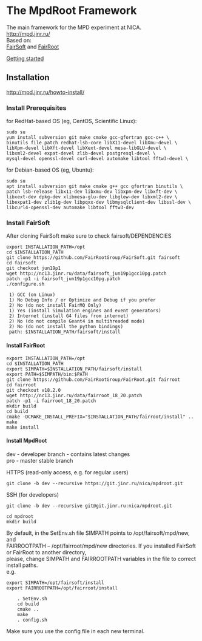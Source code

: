 
# <b>The MpdRoot Framework </b>
The main framework for the MPD experiment at NICA.  
http://mpd.jinr.ru/  
Based on:  
[FairSoft](https://github.com/FairRootGroup/FairSoft) 
and 
[FairRoot](https://github.com/FairRootGroup/FairRoot)

[Getting started](http://mpd.jinr.ru/mpdroot-start-guide/)

## Installation
http://mpd.jinr.ru/howto-install/

### Install Prerequisites
for RedHat-based OS (eg, CentOS, Scientific Linux):
```   
sudo su 
yum install subversion git make cmake gcc-gfortran gcc-c++ \
binutils file patch redhat-lsb-core libX11-devel libXmu-devel \
libXpm-devel libXft-devel libXext-devel mesa-libGLU-devel \
libxml2-devel expat-devel zlib-devel postgresql-devel \
mysql-devel openssl-devel curl-devel automake libtool fftw3-devel \
```   
for Debian-based OS (eg, Ubuntu):
```    
sudo su 
apt install subversion git make cmake g++ gcc gfortran binutils \
patch lsb-release libx11-dev libxmu-dev libxpm-dev libxft-dev \
libxext-dev dpkg-dev xlibmesa-glu-dev libglew-dev libxml2-dev \
libexpat1-dev zlib1g-dev libpqxx-dev libmysqlclient-dev libssl-dev \
libcurl4-openssl-dev automake libtool fftw3-dev 
```   
### Install FairSoft 
After cloning FairSoft make sure to check fairsoft/DEPENDENCIES  
```
export INSTALLATION_PATH=/opt  
cd $INSTALLATION_PATH  
git clone https://github.com/FairRootGroup/FairSoft.git fairsoft  
cd fairsoft  
git checkout jun19p1
wget http://nc13.jinr.ru/data/fairsoft_jun19p1gcc10pg.patch  
patch -p1 -i fairsoft_jun19p1gcc10pg.patch  
./configure.sh

 1) GCC (on Linux)  
 1) No Debug Info / or Optimize and Debug if you prefer  
 2) No (do not install FairMQ Only)  
 1) Yes (install Simulation engines and event generators)  
 2) Internet (install G4 files from internet)  
 2) No (do not compile Geant4 in multihreaded mode)  
 2) No (do not install the python bindings)   
 path: $INSTALLATION_PATH/fairsoft/install  
```     
 #### Install FairRoot
```   
export INSTALLATION_PATH=/opt  
cd $INSTALLATION_PATH  
export SIMPATH=$INSTALLATION_PATH/fairsoft/install
export PATH=$SIMPATH/bin:$PATH
git clone https://github.com/FairRootGroup/FairRoot.git fairroot
cd fairroot 
git checkout v18.2.0
wget http://nc13.jinr.ru/data/fairroot_18_20.patch
patch -p1 -i fairroot_18_20.patch
mkdir build
cd build
cmake -DCMAKE_INSTALL_PREFIX="$INSTALLATION_PATH/fairroot/install" ..
make
make install
```       
#### Install MpdRoot
dev - developer branch - contains latest changes  
pro - master stable branch    
  
HTTPS (read-only access, e.g. for regular users)
```        
git clone -b dev --recursive https://git.jinr.ru/nica/mpdroot.git  
```  
SSH (for developers)  
``` 
git clone -b dev --recursive git@git.jinr.ru:nica/mpdroot.git 
```  

    cd mpdroot  
    mkdir build  
By default, in the SetEnv.sh file SIMPATH points to /opt/fairsoft/mpd/new, and   
FAIRROOTPATH – /opt/fairroot/mpd/new directories.  If you installed FairSoft or FairRoot to another directory,  
please, change SIMPATH and FAIRROOTPATH variables in the file to correct install paths.  
e.g.  
```   
export SIMPATH=/opt/fairsoft/install  
export FAIRROOTPATH=/opt/fairroot/install  
```   
```   
    . SetEnv.sh  
    cd build  
    cmake ..  
    make  
    . config.sh  
```   
Make sure you use the config file in each new terminal.
